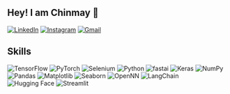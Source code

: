 ## Hey! I am Chinmay 👋

[![LinkedIn](https://img.shields.io/badge/-LinkedIn-blue?style=flat&logo=linkedin&logoColor=white)](https://www.linkedin.com/in/chinmay-khanna-353a981b1/)
[![Instagram](https://img.shields.io/badge/-Instagram-purple?style=flat&logo=instagram&logoColor=white)](https://www.instagram.com/chinmay_033/)
[![Gmail](https://img.shields.io/badge/-Gmail-c14438?style=flat&logo=gmail&logoColor=white)](mailto:chinmaykhanna3@gmail.com)

## Skills

![TensorFlow](https://img.shields.io/badge/-TensorFlow-FF6F00?style=flat-square&logo=tensorflow&logoColor=white)
![PyTorch](https://img.shields.io/badge/-PyTorch-EE4C2C?style=flat-square&logo=pytorch&logoColor=white)
![Selenium](https://img.shields.io/badge/-Selenium-43B02A?style=flat-square&logo=selenium&logoColor=white)
![Python](https://img.shields.io/badge/-Python-3776AB?style=flat-square&logo=python&logoColor=white)
![fastai](https://img.shields.io/badge/-fastai-FF4088?style=flat-square&logo=fastai&logoColor=white)
![Keras](https://img.shields.io/badge/-Keras-FF3E00?style=flat-square&logo=keras&logoColor=white)
![NumPy](https://img.shields.io/badge/-NumPy-013243?style=flat-square&logo=numpy&logoColor=white)
![Pandas](https://img.shields.io/badge/-Pandas-150458?style=flat-square&logo=pandas&logoColor=white)
![Matplotlib](https://img.shields.io/badge/-Matplotlib-0064A0?style=flat-square&logo=matplotlib&logoColor=white)
![Seaborn](https://img.shields.io/badge/-Seaborn-150e4a?style=flat-square&logo=seaborn&logoColor=white)
![OpenNN](https://img.shields.io/badge/-OpenNN-005B96?style=flat-square&logo=opennn&logoColor=white)
![LangChain](https://img.shields.io/badge/-LangChain-014D4E?style=flat-square&logo=langchain&logoColor=white)
![Hugging Face](https://img.shields.io/badge/-Hugging%20Face-FF5C8D?style=flat-square&logo=huggingface&logoColor=white)
![Streamlit](https://img.shields.io/badge/-Streamlit-FF4B47?style=flat-square&logo=streamlit&logoColor=white)
